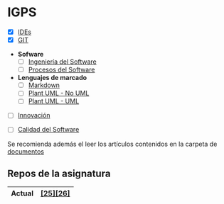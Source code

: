 # IGPS

- [x] [IDEs](temario/1-ides/clase-1-ides.md)
- [x] [GIT](/temario/2-git)
- **Sofware**
  - [ ] [Ingeniería del Software](/temario/3-ingenieria-software/clase-5-ingenieria_software.md)
  - [ ] [Procesos del Software](/temario/3-ingenieria-software/clase-6-proceso_software.md)
- **Lenguajes de marcado**
  - [ ] [Markdown](/temario/4-markdown)
  - [ ] [Plant UML - No UML](/temario/5-plantuml)
  - [ ] [Plant UML - UML](/temario/5-plantuml)
- [ ] [Innovación](/temario/6-innovacion-calidad/clase-16-innovacion.md)
- [ ] [Calidad del Software](/temario/6-innovacion-calidad/clase-17-calidad_software.md)


Se recomienda además el leer los artículos contenidos en la carpeta de [documentos](documentos/README.md)

## Repos de la asignatura

<div align=center>

|Actual|[[25][26]](https://github.com/miguelancabezon/25-26-igps)|
|:-|:-

</div>
